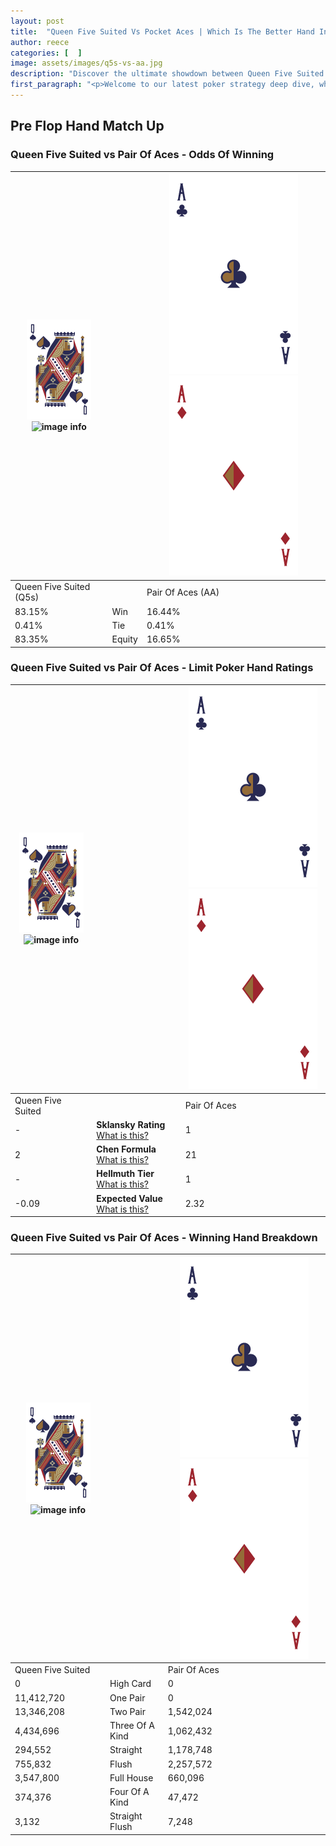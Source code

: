 ```yaml
---
layout: post
title:  "Queen Five Suited Vs Pocket Aces | Which Is The Better Hand In Poker? A Complete Guide"
author: reece
categories: [  ]
image: assets/images/q5s-vs-aa.jpg
description: "Discover the ultimate showdown between Queen Five Suited and Pair Of Aces in poker! Uncover the odds, strategies, and scenarios where one hand triumphs over the other. Get ready to up your poker game with this thrilling analysis."
first_paragraph: "<p>Welcome to our latest poker strategy deep dive, where we're pitting two distinct hands against each other in a high-stakes showdown: Queen Five Suited vs Pair Of Aces.</p><p>In the dynamic world of poker, every decision counts, and knowing which hand holds the upper hand is key to your success at the table.</p><p>In this article, we'll dissect these two hands, explore the scenarios where one dominates the other, and equip you with the knowledge to make strategic choices that can tip the odds in your favor.</p><p>Get ready to unravel the intriguing dynamics of these poker hands and elevate your game to new heights.</p>"
---
```




[comment]: # (sp0)

## Pre Flop Hand Match Up

<div class="table hand-ratings" markdown="1"> 



### Queen Five Suited vs Pair Of Aces - Odds Of Winning


    
| ![image info](assets/images/hand1/Q.png) ![image info](assets/images/hand1/5s.png) |  | ![image info](assets/images/hand2/A.png) ![image info](assets/images/hand2/Ao.png) |
| -------- | -------- | -------- |
| Queen Five Suited (Q5s) |  | Pair Of Aces (AA) |
| 83.15% | Win | 16.44% |
| 0.41% | Tie | 0.41% |
| 83.35% | Equity | 16.65% |




[comment]: # (sp1)



### Queen Five Suited vs Pair Of Aces - Limit Poker Hand Ratings


    
| ![image info](assets/images/hand1/Q.png) ![image info](assets/images/hand1/5s.png) |  | ![image info](assets/images/hand2/A.png) ![image info](assets/images/hand2/Ao.png) |
| -------- | -------- | -------- |
| Queen Five Suited |  | Pair Of Aces |
| - | **Sklansky Rating** [What is this?](/sklansky-rating-explained) | 1 |
| 2 | **Chen Formula** [What is this?](/chen-formula-explained) | 21 |
| - | **Hellmuth Tier** [What is this?](/Hellmuth-tier-explained) | 1 |
| -0.09 | **Expected Value** [What is this?](/expected-value-explained) | 2.32 |




[comment]: # (sp2)



### Queen Five Suited vs Pair Of Aces - Winning Hand Breakdown


    
| ![image info](assets/images/hand1/Q.png) ![image info](assets/images/hand1/5s.png) |  | ![image info](assets/images/hand2/A.png) ![image info](assets/images/hand2/Ao.png) |
| -------- | -------- | -------- |
| Queen Five Suited |  | Pair Of Aces |
| 0 | High Card | 0 |
| 11,412,720 | One Pair | 0 |
| 13,346,208 | Two Pair | 1,542,024 |
| 4,434,696 | Three Of A Kind | 1,062,432 |
| 294,552 | Straight | 1,178,748 |
| 755,832 | Flush | 2,257,572 |
| 3,547,800 | Full House | 660,096 |
| 374,376 | Four Of A Kind | 47,472 |
| 3,132 | Straight Flush | 7,248 |




[comment]: # (sp3)



</div>

[comment]: # (sp4)



[comment]: # (sp5)

